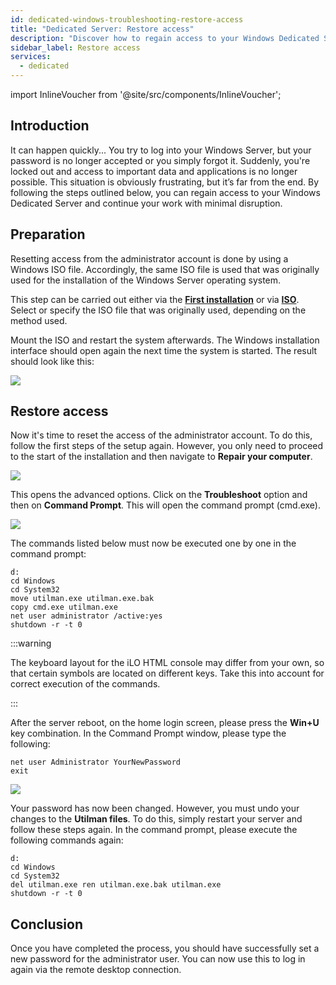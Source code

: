 ```yaml
---
id: dedicated-windows-troubleshooting-restore-access
title: "Dedicated Server: Restore access"
description: "Discover how to regain access to your Windows Dedicated Server after a password lockout and minimize downtime → Learn more now"
sidebar_label: Restore access
services:
  - dedicated
---
```


import InlineVoucher from '@site/src/components/InlineVoucher';

## Introduction

It can happen quickly... You try to log into your Windows Server, but your password is no longer accepted or you simply forgot it. Suddenly, you're locked out and access to important data and applications is no longer possible. This situation is obviously frustrating, but it’s far from the end. By following the steps outlined below, you can regain access to your Windows Dedicated Server and continue your work with minimal disruption.

<InlineVoucher />

## Preparation
Resetting access from the administrator account is done by using a Windows ISO file. Accordingly, the same ISO file is used that was originally used for the installation of the Windows Server operating system. 

This step can be carried out either via the [**First installation**](dedicated-setup.md) or via **[ISO](dedicated-iso.md)**. Select or specify the ISO file that was originally used, depending on the method used.

Mount the ISO and restart the system afterwards. The Windows installation interface should open again the next time the system is started. The result should look like this:

![](https://screensaver01.zap-hosting.com/index.php/s/XGKfQrwdcmcabY6/preview)



## Restore access

Now it's time to reset the access of the administrator account. To do this, follow the first steps of the setup again. However, you only need to proceed to the start of the installation and then navigate to **Repair your computer**.

![](https://screensaver01.zap-hosting.com/index.php/s/qwPgHyqNaQdsqzm/preview)



This opens the advanced options. Click on the **Troubleshoot** option and then on **Command Prompt**. This will open the command prompt (cmd.exe).

![](https://screensaver01.zap-hosting.com/index.php/s/BEan26iNkmzECJ3/download)

The commands listed below must now be executed one by one in the command prompt:

```
d:
cd Windows
cd System32
move utilman.exe utilman.exe.bak
copy cmd.exe utilman.exe
net user administrator /active:yes
shutdown -r -t 0
```
:::warning

The keyboard layout for the iLO HTML console may differ from your own, so that certain symbols are located on different keys. Take this into account for correct execution of the commands. 

:::

After the server reboot, on the home login screen, please press the **Win+U** key combination. In the Command Prompt window, please type the following:

```
net user Administrator YourNewPassword
exit
```

![](https://screensaver01.zap-hosting.com/index.php/s/TiKJZPdg2kj5LG3/download)

Your password has now been changed. However, you must undo your changes to the **Utilman files**. To do this, simply restart your server and follow these steps again. In the command prompt, please execute the following commands again:

```
d:
cd Windows
cd System32
del utilman.exe ren utilman.exe.bak utilman.exe
shutdown -r -t 0
```





## Conclusion

Once you have completed the process, you should have successfully set a new password for the administrator user. You can now use this to log in again via the remote desktop connection. 

<InlineVoucher />
